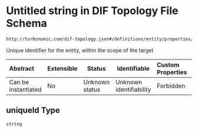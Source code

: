 # Untitled string in DIF Topology File Schema

```txt
http://turbonomic.com/dif-topology.json#/definitions/entity/properties/uniqueId
```

Unique identifier for the entity, within the scope of the target


| Abstract            | Extensible | Status         | Identifiable            | Custom Properties | Additional Properties | Access Restrictions | Defined In                                                                                   |
| :------------------ | ---------- | -------------- | ----------------------- | :---------------- | --------------------- | ------------------- | -------------------------------------------------------------------------------------------- |
| Can be instantiated | No         | Unknown status | Unknown identifiability | Forbidden         | Allowed               | none                | [dif-total-schema.schema.json\*](../out/dif-total-schema.schema.json "open original schema") |

## uniqueId Type

`string`
